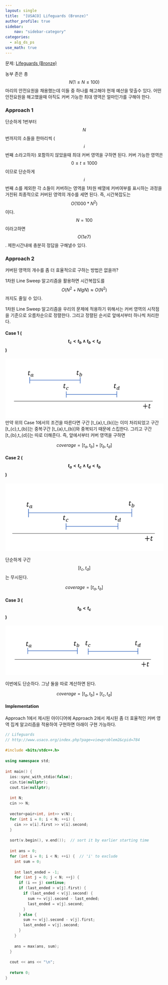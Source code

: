 ```yaml
---
layout: single
title:  "[USACO] Lifeguards (Bronze)"
author_profile: true
sidebar:
    nav: "sidebar-category"
categories:
  - alg_ds_ps
use_math: true
---
```


문제: [Lifeguards (Bronze)](http://www.usaco.org/index.php?page=viewproblem2&cpid=784)

농부 존은 총 $$N (1 \leq N \leq 100)$$마리의 안전요원을 채용했는데 이들 중 하나를 해고해야 현재 예산을 맞출수 있다. 어떤 안전요원을 해고했을때 아직도 커버 가능한 최대 영역은 얼마인가를 구해야 한다.

### Approach 1
단순하게 1번부터 $$N$$번까지의 소들을 한마리씩 ($$i$$번째 소라고하자) 포함하지 않았을때 최대 커버 영역을 구하면 된다. 커버 가능한 영역은 $$0 \leq t \leq 1000$$ 이므로 단순하게 $$i$$번째 소를 제외한 각 소들이 커버하는 영역을 1차원 배열에 커버여부를 표시하는 과정을 거친뒤 최종적으로 커버된 영역의 개수를 세면 된다.
즉, 시간복잡도는 $$O(1000*N^2)$$이다. $$N=100$$이라고하면 $$O(1e7)$$. 제한시간내에 충분히 정답을 구해낼수 있다.

### Approach 2
커버된 영역의 개수를 좀 더 효율적으로 구하는 방법은 없을까?

1차원 Line Sweep 알고리즘을 활용하면 시간복잡도를 $$O(N^2+NlgN) \approx O(N^2)$$까지도 줄일 수 있다.

1차원 Line Sweep 알고리즘을 우리의 문제에 적용하기 위해서는 커버 영역의 시작점을 기준으로 오름차순으로 정렬한다. 그리고 정렬된 순서로 앞에서부터 하나씩 처리한다.

#### Case 1 ($$t_{c}<t_{b}\ \land\ t_{b} < t_{d}$$)
![lifeguards img 1](/assets/image/alg_ds_ps/lifeguards_bronze/lifeguards_img_1.png)
만약 위의 Case 1에서의 조건을 따른다면 구간 [t_{a},t_{b}]는 이미 처리되었고 구간 [t_{c},t_{b}]는 중복구간 [t_{a},t_{b}]와 중복되기 때문에 스킵한다. 그리고 구간 [t_{b},t_{d}]는 따로 더해준다. 즉, 앞에서부터 커버 영역을 구하면 

$$coverage = [t_{a}, t_{b}] + [t_{b}, t_{d}]$$

#### Case 2 ($$t_{a}<t_{c}\ \land\ t_{d} < t_{b}$$)
![lifeguards img 2](/assets/image/alg_ds_ps/lifeguards_bronze/lifeguards_img_2.png)

단순하게 구간 $$[t_{c},t_{d}]$$는 무시된다.

$$coverage = [t_{a}, t_{b}]$$

#### Case 3 ($$t_{b}<t_{c}$$)
![lifeguards img 3](/assets/image/alg_ds_ps/lifeguards_bronze/lifeguards_img_3.png)

이번에도 단순하다. 그냥 둘을 따로 계산하면 된다.

$$coverage = [t_{a}, t_{b}] + [t_{c}, t_{d}]$$

#### Implementation
Approach 1에서 제시된 아이디어에 Approach 2에서 제시된 좀 더 효율적인 커버 영역 집계 알고리즘을 적용하여 구현하면 아래이 구현 가능하다.

```cpp
// Lifeguards
// http://www.usaco.org/index.php?page=viewproblem2&cpid=784

#include <bits/stdc++.h>

using namespace std;

int main() {
  ios::sync_with_stdio(false);
  cin.tie(nullptr);
  cout.tie(nullptr);

  int N;
  cin >> N;

  vector<pair<int, int>> v(N);
  for (int i = 0; i < N; ++i) {
    cin >> v[i].first >> v[i].second;
  }

  sort(v.begin(), v.end());  // sort it by earlier starting time

  int ans = 0;
  for (int i = 0; i < N; ++i) {  // 'i' to exclude
    int sum = 0;

    int last_ended = -1;
    for (int j = 0; j < N; ++j) {
      if (i == j) continue;
      if (last_ended > v[j].first) {
        if (last_ended < v[j].second) {
          sum += v[j].second - last_ended;
          last_ended = v[j].second;
        }
      } else {
        sum += v[j].second - v[j].first;
        last_ended = v[j].second;
      }
    }

    ans = max(ans, sum);
  }

  cout << ans << "\n";

  return 0;
}
```
